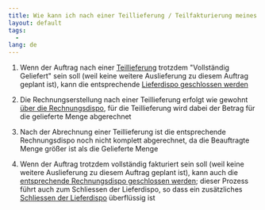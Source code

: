 ```yaml
---
title: Wie kann ich nach einer Teillieferung / Teilfakturierung meines Auftrages vorgehen?  
layout: default
tags:
  - 
lang: de
---
```


1. Wenn der Auftrag nach einer [Teillieferung](Wie_erstelle_ich_eine_Teillieferung_mit_der_Lieferdispo) trotzdem "Vollständig Geliefert" sein soll (weil keine weitere Auslieferung zu diesem Auftrag geplant ist), kann die entsprechende [Lieferdispo geschlossen werden](Wie_schliesse_ich_die_Lieferdispo_nach_einer_Teillieferung)

1. Die Rechnungserstellung nach einer Teillieferung erfolgt wie gewohnt [über die Rechnungsdispo](Wie_rechne_ich_einen_Auftrag_ab), für die Teillieferung wird dabei der Betrag für die gelieferte Menge abgerechnet

1. Nach der Abrechnung einer Teillieferung ist die entsprechende Rechnungsdispo noch nicht komplett abgerechnet, da die Beauftragte Menge größer ist als die Gelieferte Menge

1. Wenn der Auftrag trotzdem vollständig fakturiert sein soll (weil keine weitere Auslieferung zu diesem Auftrag geplant ist), kann auch die [entsprechende Rechnungsdispo geschlossen werden](Wie_schliesse_ich_die_Rechnungsdispo_nach_einer_Teilfakturierung); dieser Prozess führt auch zum Schliessen der Lieferdispo, so dass ein zusätzliches [Schliessen der Lieferdispo](Wie_schliesse_ich_die_Lieferdispo_nach_einer_Teillieferung) überflüssig ist


